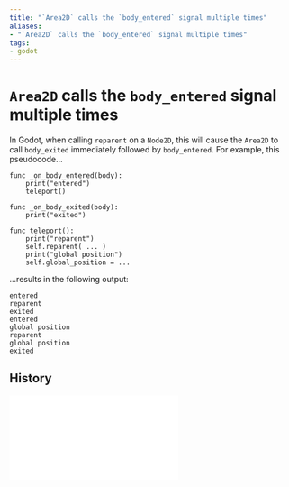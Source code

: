 ```yaml
---
title: "`Area2D` calls the `body_entered` signal multiple times"
aliases:
- "`Area2D` calls the `body_entered` signal multiple times"
tags:
- godot
---
```


# `Area2D` calls the `body_entered` signal multiple times

In Godot, when calling `reparent` on a `Node2D`, this will cause the `Area2D` to call `body_exited` immediately followed by `body_entered`. For example, this pseudocode...

```gdscript
func _on_body_entered(body):
	print("entered")
	teleport()

func _on_body_exited(body):
	print("exited")

func teleport():
	print("reparent")
	self.reparent( ... )
	print("global position")
	self.global_position = ...
```

...results in the following output:

```
entered
reparent
exited
entered
global position
reparent
global position
exited
```

## History

![202308120434](../entries/202308120434.md)
